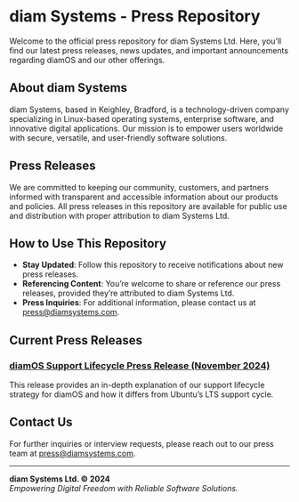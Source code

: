 # diam Systems - Press Repository

Welcome to the official press repository for diam Systems Ltd. Here, you’ll find our latest press releases, news updates, and important announcements regarding diamOS and our other offerings.

## About diam Systems

diam Systems, based in Keighley, Bradford, is a technology-driven company specializing in Linux-based operating systems, enterprise software, and innovative digital applications. Our mission is to empower users worldwide with secure, versatile, and user-friendly software solutions.

## Press Releases

We are committed to keeping our community, customers, and partners informed with transparent and accessible information about our products and policies. All press releases in this repository are available for public use and distribution with proper attribution to diam Systems Ltd.

## How to Use This Repository

- **Stay Updated**: Follow this repository to receive notifications about new press releases.
- **Referencing Content**: You’re welcome to share or reference our press releases, provided they’re attributed to diam Systems Ltd.
- **Press Inquiries**: For additional information, please contact us at [press@diamsystems.com](mailto:press@diamsystems.com).

## Current Press Releases

### [diamOS Support Lifecycle Press Release (November 2024)](diamOS_Support_Lifecycle_Press_Release.md)

This release provides an in-depth explanation of our support lifecycle strategy for diamOS and how it differs from Ubuntu’s LTS support cycle.

## Contact Us

For further inquiries or interview requests, please reach out to our press team at [press@diamsystems.com](mailto:press@diamsystems.com).

---

**diam Systems Ltd. © 2024**  
*Empowering Digital Freedom with Reliable Software Solutions.*
